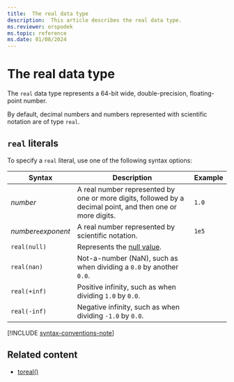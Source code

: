 ```yaml
---
title:  The real data type
description:  This article describes the real data type.
ms.reviewer: orspodek
ms.topic: reference
ms.date: 01/08/2024
---
```

# The real data type

The `real` data type represents a 64-bit wide, double-precision, floating-point number.

By default, decimal numbers and numbers represented with scientific notation are of type `real`.

## `real` literals

To specify a `real` literal, use one of the following syntax options:

|Syntax|Description|Example|
|--|--|--|
|*number*|A real number represented by one or more digits, followed by a decimal point, and then one or more digits.|`1.0`|
|*number*`e`*exponent*|A real number represented by scientific notation.|`1e5`|
|`real(null)`|Represents the [null value](null-values.md).||
|`real(nan)`|Not-a-number (NaN), such as when dividing a `0.0` by another `0.0`.||
|`real(+inf)`|Positive infinity, such as when dividing `1.0` by `0.0`.||
|`real(-inf)`|Negative infinity, such as when dividing `-1.0` by `0.0`.||

[!INCLUDE [syntax-conventions-note](../../includes/syntax-conventions-note.md)]

## Related content

* [toreal()](../toreal-function.md)
